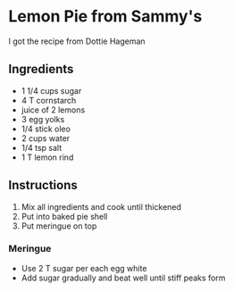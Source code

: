 # Lemon Pie from Sammy's

I got the recipe from Dottie Hageman

## Ingredients

- 1 1/4 cups sugar
- 4 T cornstarch
- juice of 2 lemons
- 3 egg yolks
- 1/4 stick oleo
- 2 cups water
- 1/4 tsp salt
- 1 T lemon rind

## Instructions

1. Mix all ingredients and cook until thickened
2. Put into baked pie shell
3. Put meringue on top

### Meringue

- Use 2 T sugar per each egg white
- Add sugar gradually and beat well until stiff peaks form
